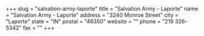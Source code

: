 +++
slug = "salvation-army-laporte"
title = "Salvation Army - Laporte"
name = "Salvation Army - Laporte"
address = "3240 Monroe Street"
city = "Laporte"
state = "IN"
postal = "46350"
website = ""
phone = "219 326-5342"
fax = ""
+++
